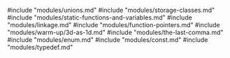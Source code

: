 #include "modules/unions.md"
#include "modules/storage-classes.md"
#include "modules/static-functions-and-variables.md"
#include "modules/linkage.md"
#include "modules/function-pointers.md"
#include "modules/warm-up/3d-as-1d.md"
#include "modules/the-last-comma.md"
#include "modules/enum.md"
#include "modules/const.md"
#include "modules/typedef.md"
